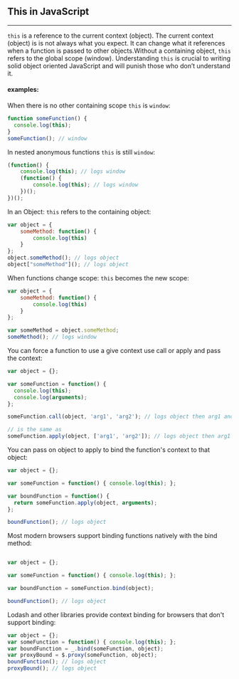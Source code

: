 ## This in JavaScript
-------------------------------

`this` is a reference to the current context (object). The current context (object) is is not always what you expect. It can change what it references when a function is passed to other objects.Without a containing object, `this` refers to the global scope (window). Understanding `this` is crucial to writing solid object oriented JavaScript and will punish those who don’t understand it.

#### examples:

When there is no other containing scope `this` is `window`:

```js
function someFunction() {
  console.log(this);
}
someFunction(); // window
```

In nested anonymous functions `this` is still `window`:

```js
(function() {
    console.log(this); // logs window
    (function() {
        console.log(this); // logs window
    })();
})();

```
In an Object: `this` refers to the containing object:

```js
var object = {
    someMethod: function() {
        console.log(this)
    }
};
object.someMethod(); // logs object
object["someMethod"](); // logs object
```

When functions change scope: `this` becomes the new scope:

```js
var object = {
    someMethod: function() {
        console.log(this)
    }
};

var someMethod = object.someMethod;
someMethod(); // logs window
```

You can force a function to use a give context use call or apply and pass the context:

```js
var object = {};

var someFunction = function() {
  console.log(this);
  console.log(arguments);
};

someFunction.call(object, 'arg1', 'arg2'); // logs object then arg1 and arg2

// is the same as
someFunction.apply(object, ['arg1', 'arg2']); // logs object then arg1 and arg2
```

You can pass on object to apply to bind the function's context to that object:

```js
var object = {};

var someFunction = function() { console.log(this); };

var boundFunction = function() {
  return someFunction.apply(object, arguments);
};

boundFunction(); // logs object


```
Most modern browsers support binding functions natively with the bind method:

```js

var object = {};

var someFunction = function() { console.log(this); };

var boundFunction = someFunction.bind(object);

boundFunction(); // logs object
```

Lodash and other libraries provide context binding for browsers that don't support binding:

```js
var object = {};
var someFunction = function() { console.log(this); };
var boundFunction = _.bind(someFunction, object);
var proxyBound = $.proxy(someFunction, object);
boundFunction(); // logs object
proxyBound(); // logs object